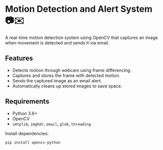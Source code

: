# Motion Detection and Alert System 📷✉️

A real-time motion detection system using OpenCV that captures an image when movement is detected and sends it via email.

## Features

- Detects motion through webcam using frame differencing.
- Captures and stores the frame with detected motion.
- Sends the captured image as an email alert.
- Automatically cleans up stored images to save space.
## Requirements

- Python 3.6+
- OpenCV
- `smtplib`, `imghdr`, `email`, `glob`, `threading`

Install dependencies:
```bash
pip install opencv-python
